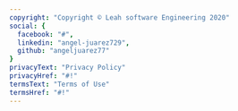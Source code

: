 ```yaml
---
copyright: "Copyright © Leah software Engineering 2020"
social: {
  facebook: "#",
  linkedin: "angel-juarez729",
  github: "angeljuarez77"
}
privacyText: "Privacy Policy"
privacyHref: "#!"
termsText: "Terms of Use"
termsHref: "#!"
---
```



